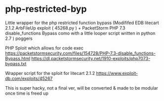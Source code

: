 # php-restricted-byp
Little wrapper for the php restricted function bypass (Modififed EDB litecart 2.1.2 ArbFileUp exploit ( 45268.py ) + PacketStorm PHP 7.3 disable_functions Bypass como with a little looper script written in python 2.7 ) poggers



PHP Sploit which allows for code exec
https://packetstormsecurity.com/files/154728/PHP-7.3-disable_functions-Bypass.html
https://dl.packetstormsecurity.net/1910-exploits/php7073-bypass.txt

Wrapper script for the sploit for litecart 2.1.2 
https://www.exploit-db.com/exploits/45267



This is super hacky, not a final ver, will be converted & made to be modular once time is freed up
